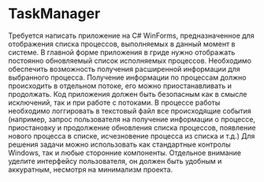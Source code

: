 # TaskManager

Требуется написать приложение на C# WinForms, предназначенное для отображения списка
процессов, выполняемых в данный момент в системе.
В главной форме приложения в гриде нужно отображать постоянно обновляемый список
исполняемых процессов.
Необходимо обеспечить возможность получения расширенной информации для выбранного
процесса.
Получение информации по процессам должно происходить в отдельном потоке, его можно
приостанавливать и продолжать.
Код приложения должен быть безопасным как в смысле исключений, так и при работе с
потоками.
В процессе работы необходимо логгировать в текстовый файл все происходящие события
(например, запрос пользователя на получение информации о процессе, приостановку и
продолжение обновления списка процессов, появление нового процесса в списке, исчезновение
процесса из списка и т.д.)
Для решения задачи можно использовать как стандартные контролы Windows, так и любые
сторонние компоненты.
Отдельное внимание уделите интерфейсу пользователя, он должен быть удобным и аккуратным,
несмотря на минимализм проекта.
